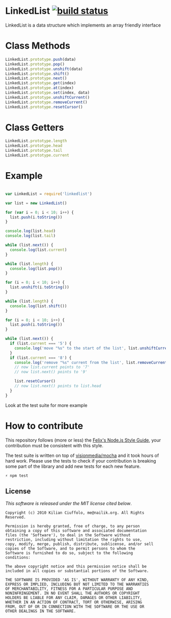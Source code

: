 # LinkedList [![build status](https://secure.travis-ci.org/kilianc/node-linkedlist.png?branch=master)](http://travis-ci.org/kilianc/node-linkedlist)

LinkedList is a data structure which implements an array friendly interface

# Class Methods

```javascript
LinkedList.prototype.push(data)
LinkedList.prototype.pop()
LinkedList.prototype.unshift(data)
LinkedList.prototype.shift()
LinkedList.prototype.next()
LinkedList.prototype.get(index)
LinkedList.prototype.at(index)
LinkedList.prototype.set(index, data)
LinkedList.prototype.unshiftCurrent()
LinkedList.prototype.removeCurrent()
LinkedList.prototype.resetCursor()
```

# Class Getters

```javascript
LinkedList.prototype.length
LinkedList.prototype.head
LinkedList.prototype.tail
LinkedList.prototype.current
```

# Example

```javascript

var LinkedList = require('linkedlist')

var list = new LinkedList()

for (var i = 0; i < 10; i++) {
  list.push(i.toString())
}

console.log(list.head)
console.log(list.tail)

while (list.next()) {
  console.log(list.current)
}

while (list.length) {
  console.log(list.pop())
}

for (i = 0; i < 10; i++) {
  list.unshift(i.toString())
}

while (list.length) {
  console.log(list.shift())
}

for (i = 0; i < 10; i++) {
  list.push(i.toString())
}

while (list.next()) {
  if (list.current === '5') {
    console.log('move "%s" to the start of the list', list.unshiftCurrent())
  }
  if (list.current === '8') {
    console.log('remove "%s" current from the list', list.removeCurrent())
    // now list.current points to '7'
    // now list.next() points to '9'

    list.resetCursor()
    // now list.next() points to list.head
  }
}

```

Look at the test suite for more example

# How to contribute

This repository follows (more or less) the [Felix's Node.js Style Guide](http://nodeguide.com/style.html), your contribution must be consistent with this style.

The test suite is written on top of [visionmedia/mocha](http://mochajs.org/) and it took hours of hard work. Please use the tests to check if your contribution is breaking some part of the library and add new tests for each new feature.

    ⚡ npm test

## License

_This software is released under the MIT license cited below_.

    Copyright (c) 2010 Kilian Ciuffolo, me@nailik.org. All Rights Reserved.

    Permission is hereby granted, free of charge, to any person
    obtaining a copy of this software and associated documentation
    files (the 'Software'), to deal in the Software without
    restriction, including without limitation the rights to use,
    copy, modify, merge, publish, distribute, sublicense, and/or sell
    copies of the Software, and to permit persons to whom the
    Software is furnished to do so, subject to the following
    conditions:

    The above copyright notice and this permission notice shall be
    included in all copies or substantial portions of the Software.

    THE SOFTWARE IS PROVIDED 'AS IS', WITHOUT WARRANTY OF ANY KIND,
    EXPRESS OR IMPLIED, INCLUDING BUT NOT LIMITED TO THE WARRANTIES
    OF MERCHANTABILITY, FITNESS FOR A PARTICULAR PURPOSE AND
    NONINFRINGEMENT. IN NO EVENT SHALL THE AUTHORS OR COPYRIGHT
    HOLDERS BE LIABLE FOR ANY CLAIM, DAMAGES OR OTHER LIABILITY,
    WHETHER IN AN ACTION OF CONTRACT, TORT OR OTHERWISE, ARISING
    FROM, OUT OF OR IN CONNECTION WITH THE SOFTWARE OR THE USE OR
    OTHER DEALINGS IN THE SOFTWARE.

